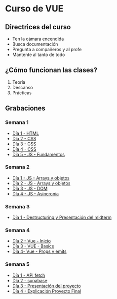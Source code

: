 # Curso de VUE

## Directrices del curso

- Ten la cámara encendida
- Busca documentación
- Pregunta a compañeros y al profe
- Mantente al tanto de todo

## ¿Cómo funcionan las clases?

1. Teoría
2. Descanso
3. Prácticas

## Grabaciones

### Semana 1

- [Día 1 - HTML](https://ironhack.zoom.us/rec/share/kGpkR0A7SJ4HdNAakze8p2gI5zGwicMMdtIYQtewmJNJgrLEHeOqAvd-JbBKhyg_.GQ8tr65iAyuotW-u)
- [Día 2 - CSS](https://ironhack.zoom.us/rec/share/8NSonYJtJThV3XRc_skRcUAlzlTUJHL5I6MQaIHvfrZ1xR2VrOA19lkVP5pRLwhm.lcQkb_uEEiMJ5ilj)
- [Día 3 - CSS](https://ironhack.zoom.us/rec/share/cxon6yVK65iFzXm3cN-icdA54hoIY1XgEvrSkbAC9MLWqnC_E3oykwkAxojjw-2f.-eHQlfJkNv9t2Ydp)
- [Día 4 - CSS](https://ironhack.zoom.us/rec/share/MWlmjL4Z785vk-N2C3MTmGD-yVQyTj5-GUnUH7x6h2K_3rK29x6hc803MgDg62cV.Xfl7ZhCvLJGoSNIO)
- [Día 5 - JS - Fundamentos](https://ironhack.zoom.us/rec/share/s8pj7cGTkwy_7v6ws7lKhRLB4jX3NiqOoIlppJ_0HNS7cfmW79aFnMTm2KVtE4cv.tZiePOYXCOUfWfsT)

### Semana 2

- [Día 1 - JS - Arrays y objetos](https://ironhack.zoom.us/rec/share/YofOIiKXTXknMzH7oJv41BVNIAVTcj73wv1mx8w5bL6_wmYysQtMaADlG20bpKmA.iiYOZSbEo5HBuuxy)
- [Día 2 - JS - Arrays y objetos](https://ironhack.zoom.us/rec/share/hXJMnJcL7zIrNnNIlP5vWFIFGif6TTTOvx_0A5ECimtqV3Qh4q6G9x-nQgNvPYBh.mTAy-5eP_xghVphX)
- [Día 3 - JS - DOM](https://ironhack.zoom.us/rec/share/QR5Al7Pmb3CXdR7NEDB38sNaDI-kGcQAhFcf8dSGhgHsdT9MZCkiG2MlvI9gKCNu.QU8CLZiqpZp0dM7u)
- [Día 4 - JS - Asincronía](https://ironhack.zoom.us/rec/share/94K1MoNC7Fixplr9Xicq3P7gXRvRbHO8XpQONT8HJuamF1eF7EMgeAYDTbP-keVO.Ls0bykysU8B3w5Og)

### Semana 3

- [Día 1 - Destructuring y Presentación del midterm](https://ironhack.zoom.us/rec/share/qkq5bLspJbbTUu-AKt70oZHO0EBJaAbJPR-RFws1TP6HIcXgAIf6S2Vq7dLH-ZVy.14uBcv4kVSTdvV1U)

### Semana 4

- [Día 2 - Vue - Inicio](https://ironhack.zoom.us/rec/share/YfT3gVtLJSZg5V_vd4rKMCfu0sRNGZdJhW--arlGJm4VgwNc0nrkRqWQmrr2CMqq.Cj4KDpmME9x4wc0S)
- [Día 3 - VUE - Basics](https://ironhack.zoom.us/rec/share/9ITxMKFENl7psnpp9RmQXDZZZMRz1LNABC-PHDoiPwplt35brlxf6H06UIgsa0n2.aeLmgypf5zzUWlsn)
- [Día 4- Vue - Props y emits](https://ironhack.zoom.us/rec/share/J3nWhWJb1niuONjym0ud_XePJtRIFHm4D5M2L2WtdXbM7YSdRiXFQG858DWOgfB6.1gIz2PGYxt-6xQOz)

### Semana 5

- [Día 1 - API fetch](https://ironhack.zoom.us/rec/share/Puj5tJr-4fXDm3HZrvMQJ6FSmASfXRGbVNm65x4eZCh0h4a3gSm96euMC5XCg9gW.vZ2EK1I0R01GaLkW)
- [Día 2 - supabase](https://ironhack.zoom.us/rec/share/WyJ0l2bQGvS_0Duk8cxbUQFV5MLfIw0RrF6UuxjNGI6WHq9QB7mBNsBlPRGo2thq.8s_-XZ-94v8uKyG6)
- [Día 3 - Presentación del proyecto](https://ironhack.zoom.us/rec/share/odEvD9wllQyTSE_tC-vY31aohbXLZXqUcbSqln-P2TsYh86YW0awlqIJs_Zi8tC1.nDfSWi6F4t-xdToq)
- [Día 4 - Explicación Proyecto Final](https://ironhack.zoom.us/rec/share/8LkwOcs2Eg8NiU5vluf5_Zt7IjsEkyYWrx25ZW-xFbW2AGS2szZqDhhonistbhva.X-VPPp2O1uZIs6kF)
